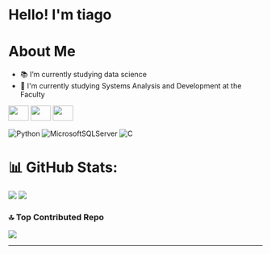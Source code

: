 # Hello! I'm tiago
#  About Me
* 📚 I’m currently studying data science<br>
* 🏫 I'm currently studying Systems Analysis and Development at the Faculty

<div>
  <img height = "30" width = "40" src="https://cdn.jsdelivr.net/gh/devicons/devicon@latest/icons/c/c-original.svg" /> 
  <img height = "30" width = "40" src="https://cdn.jsdelivr.net/gh/devicons/devicon@latest/icons/csharp/csharp-original.svg" />    
  <img height = "30" width = "40" src="https://cdn.jsdelivr.net/gh/devicons/devicon@latest/icons/python/python-original.svg" />   
</div>

<div>
  
  ![Python](https://img.shields.io/badge/python-3670A0?style=for-the-badge&logo=python&logoColor=ffdd54) 
  ![MicrosoftSQLServer](https://img.shields.io/badge/Microsoft%20SQL%20Server-CC2927?style=for-the-badge&logo=microsoft%20sql%20server&logoColor=white) 
  ![C](https://img.shields.io/badge/c-%2300599C.svg?style=for-the-badge&logo=c&logoColor=white)
  
</div>


# 📊 GitHub Stats:
![](https://github-readme-stats.vercel.app/api?username=Reiszin1&theme=tokyonight&hide_border=true&include_all_commits=false&count_private=false)
![](https://github-readme-stats.vercel.app/api/top-langs/?username=Reiszin1&theme=tokyonight&hide_border=true&include_all_commits=false&count_private=false&layout=compact)


### 🔝 Top Contributed Repo
![](https://github-contributor-stats.vercel.app/api?username=Reiszin1&limit=5&theme=tokyonight&combine_all_yearly_contributions=true)

---


<!-- Proudly created with GPRM ( https://gprm.itsvg.in ) -->
